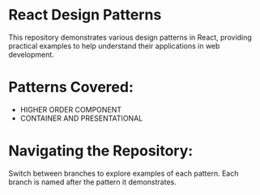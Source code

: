 # React Design Patterns
This repository demonstrates various design patterns in React, providing practical examples to help understand their applications in web development.

# Patterns Covered:
- HIGHER ORDER COMPONENT
- CONTAINER AND PRESENTATIONAL

# Navigating the Repository:
Switch between branches to explore examples of each pattern. Each branch is named after the pattern it demonstrates.

